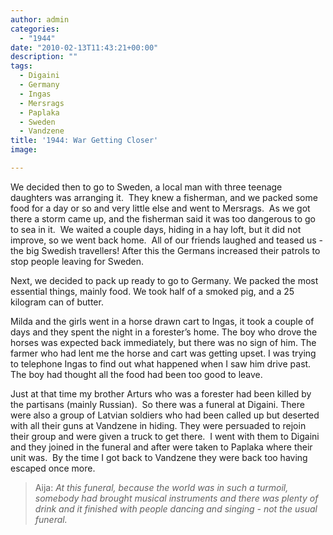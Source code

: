 ```yaml
---
author: admin
categories:
  - "1944"
date: "2010-02-13T11:43:21+00:00"
description: ""
tags:
  - Digaini
  - Germany
  - Ingas
  - Mersrags
  - Paplaka
  - Sweden
  - Vandzene
title: '1944: War Getting Closer'
image: 

---
```

We decided then to go to Sweden, a local man with three teenage daughters was arranging it.  They knew a fisherman, and we packed some food for a day or so and very little else and went to Mersrags.  As we got there a storm came up, and the fisherman said it was too dangerous to go to sea in it.  We waited a couple days, hiding in a hay loft, but it did not improve, so we went back home.  All of our friends laughed and teased us - the big Swedish travellers! After this the Germans increased their patrols to stop people leaving for Sweden.

Next, we decided to pack up ready to go to Germany. We packed the most essential things, mainly food. We took half of a smoked pig, and a 25 kilogram can of butter.

Milda and the girls went in a horse drawn cart to Ingas, it took a couple of days and they spent the night in a forester’s home. The boy who drove the horses was expected back immediately, but there was no sign of him. The farmer who had lent me the horse and cart was getting upset. I was trying to telephone Ingas to find out what happened when I saw him drive past. The boy had thought all the food had been too good to leave.

Just at that time my brother Arturs who was a forester had been killed by the partisans (mainly Russian).  So there was a funeral at Digaini. There were also a group of Latvian soldiers who had been called up but deserted with all their guns at Vandzene in hiding. They were persuaded to rejoin their group and were given a truck to get there.  I went with them to Digaini and they joined in the funeral and after were taken to Paplaka where their unit was.  By the time I got back to Vandzene they were back too having escaped once more.

> Aija: _At this funeral, because the world was in such a turmoil, somebody had brought musical instruments and there was plenty of drink and it finished with people dancing and singing - not the usual funeral._

